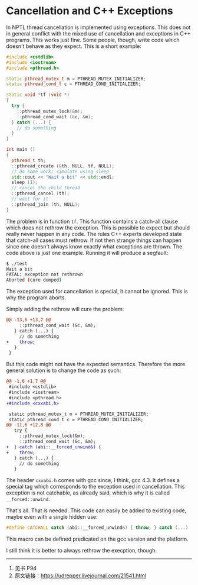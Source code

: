 # Cancellation and C++ Exceptions

In NPTL thread cancellation is implemented using exceptions. This does not in general conflict with the mixed use of cancellation and exceptions in C++ programs. This works just fine. Some people, though, write code which doesn't behave as they expect. This is a short example:

```c++
#include <cstdlib>
#include <iostream>
#include <pthread.h>

static pthread_mutex_t m = PTHREAD_MUTEX_INITIALIZER;
static pthread_cond_t c = PTHREAD_COND_INITIALIZER;

static void *tf (void *)
{
  try {
    ::pthread_mutex_lock(&m);
    ::pthread_cond_wait (&c, &m);
  } catch (...) {
    // do something
  }
}

int main ()
{
  pthread_t th;
  ::pthread_create (&th, NULL, tf, NULL);
  // do some work; simulate using sleep
  std::cout << "Wait a bit" << std::endl;
  sleep (1);
  // cancel the child thread
  ::pthread_cancel (th);
  // wait for it
  ::pthread_join (th, NULL);
}
```

The problem is in function `tf`. This function contains a catch-all clause which does not rethrow the exception. This is possible to expect but should really never happen in any code. The rules C++ experts developed state that catch-all cases must rethrow. If not then strange things can happen since one doesn't always know exactly what exceptions are thrown. The code above is just one example. Running it will produce a segfault:

```bash
$ ./test
Wait a bit
FATAL: exception not rethrown
Aborted (core dumped)
```

The exception used for cancellation is special, it cannot be ignored. This is why the program aborts.

Simply adding the rethrow will cure the problem:

```diff
@@ -13,6 +13,7 @@
     ::pthread_cond_wait (&c, &m);
   } catch (...) {
     // do something
+    throw;
   }
 }
```

But this code might not have the expected semantics. Therefore the more general solution is to change the code as such:

```diff
@@ -1,6 +1,7 @@
 #include <cstdlib>
 #include <iostream>
 #include <pthread.h>
+#include <cxxabi.h>

 static pthread_mutex_t m = PTHREAD_MUTEX_INITIALIZER;
 static pthread_cond_t c = PTHREAD_COND_INITIALIZER;
@@ -11,6 +12,8 @@
   try {
     ::pthread_mutex_lock(&m);
     ::pthread_cond_wait (&c, &m);
+  } catch (abi::__forced_unwind&) {
+    throw;
   } catch (...) {
     // do something
   }
```

The header `cxxabi.h` comes with gcc since, I think, gcc 4.3. It defines a special tag which corresponds to the exception used in cancellation. This exception is not catchable, as already said, which is why it is called `__forced::unwind`.

That's all. That is needed. This code can easily be added to existing code, maybe even with a single hidden use:

```c++
#define CATCHALL catch (abi::__forced_unwind&) { throw; } catch (...)
```

This macro can be defined predicated on the gcc version and the platform.

I still think it is better to always rethrow the execption, though.

---
1. 见书 P94
2. 原文链接：https://udrepper.livejournal.com/21541.html
